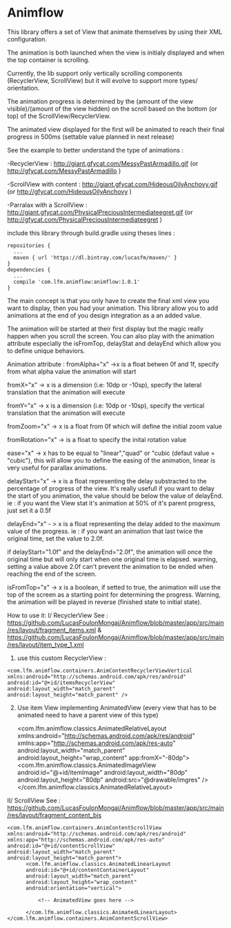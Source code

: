 # Animflow

This library offers a set of View that animate themselves by using their XML configuration.

The animation is both launched when the view is initialy displayed and when the top container is scrolling.

Currently, the lib support only vertically scrolling components (RecyclerView, ScrollView) but it will evolve to support more types/ orientation.

The animation progress is determined by the (amount of the view visible)/(amount of the view hidden) on the scroll based on the bottom (or top) of the ScrollView/RecyclerView.

The animated view displayed for the first will be animated to reach their final progress in 500ms (settable value planned in next release)

See the example to better understand the type of animations :

  -RecyclerView : http://giant.gfycat.com/MessyPastArmadillo.gif (or http://gfycat.com/MessyPastArmadillo )
  
  -ScrollView with content : http://giant.gfycat.com/HideousOilyAnchovy.gif (or http://gfycat.com/HideousOilyAnchovy )
  
  -Parralax with a ScrollView : http://giant.gfycat.com/PhysicalPreciousIntermediateegret.gif (or http://gfycat.com/PhysicalPreciousIntermediateegret )


include this library through build.gradle using theses lines :

    repositories {
      ...
      maven { url 'https://dl.bintray.com/lucasfm/maven/' }
    }
    dependencies {
      ...
      compile 'com.lfm.animflow:animflow:1.0.1'
    }

The main concept is that you only have to create the final xml view you want to display, then you had your animation. This library allow you to add animations at the end of you design integration as a an added value.

The animation will be started at their first display but the magic really happen when you scroll the screen. You can also play with the animation attribute especially the isFromTop, delayStat and delayEnd which allow you to define unique behaviors.

Animation attribute :
  fromAlpha="x" ->x is a float betwen 0f and 1f, specify from what alpha value the animation will start
  
  fromX="x" -> x is a dimension (i.e: 10dp or -10sp), specify the lateral translation that the animation will execute
  
  fromY="x" -> x is a dimension (i.e: 10dp or -10sp), specify the vertical translation that the animation will execute
  
  fromZoom="x" -> x is a float from 0f which will define the initial zoom value
  
  fromRotation="x" -> is a float to specify the inital rotation value
  
  ease="x" -> x has to be equal to "linear","quad" or "cubic (defaut value = "cubic"), this will allow you to define the easing of the animation, linear is very useful for parallax animations.
  
  delayStart="x" -> x is a float representing the delay substracted to the percentage of progress of the view. It's really usefull if you want to delay the start of you animation, the value should be below the value of delayEnd.
  ie : if you want the View stat it's animation at 50% of it's parent progress, just set it a 0.5f
  
  delayEnd="x" - > x is a float representing the delay added to the maximum value of the progress.
  ie : if you want an animation that last twice the original time, set the value to 2.0f.
  
  if delayStart="1.0f" and the delayEnd="2.0f", the animation will once the original time but will only start when one original time is elapsed.
  warning, setting a value above 2.0f can't prevent the animation to be ended when reaching the end of the screen.
  
  isFromTop="x" -> x is a boolean, if setted to true, the animation will use the top of the screen as a starting point for determining the progress. Warning, the animation will be played in reverse (finished state to initial state).
  

How to use it:
 I/ RecyclerView 
  See : https://github.com/LucasFoulonMongai/Animflow/blob/master/app/src/main/res/layout/fragment_items.xml & https://github.com/LucasFoulonMongai/Animflow/blob/master/app/src/main/res/layout/item_type_1.xml
 
  1) use this custom RecyclerView :

    <com.lfm.animflow.containers.AnimContentRecyclerViewVertical xmlns:android="http://schemas.android.com/apk/res/android"
    android:id="@+id/itemsRecyclerView"
    android:layout_width="match_parent"
    android:layout_height="match_parent" />

2) Use item View implementing AnimatedView (every view that has to be animated need to have a parent view of this type)

    <com.lfm.animflow.classics.AnimatedRelativeLayout xmlns:android="http://schemas.android.com/apk/res/android"
    xmlns:app="http://schemas.android.com/apk/res-auto"
    android:layout_width="match_parent"
    android:layout_height="wrap_content"
    app:fromX="-80dp">
        <com.lfm.animflow.classics.AnimatedImageView
            android:id="@+id/itemImage"
            android:layout_width="80dp"
            android:layout_height="80dp"
            android:src="@drawable/imgres" />
    </com.lfm.animflow.classics.AnimatedRelativeLayout>

II/ ScrollView
    See : https://github.com/LucasFoulonMongai/Animflow/blob/master/app/src/main/res/layout/fragment_content_bis

    <com.lfm.animflow.containers.AnimContentScrollView xmlns:android="http://schemas.android.com/apk/res/android"
    xmlns:app="http://schemas.android.com/apk/res-auto"
    android:id="@+id/contentScrollView"
    android:layout_width="match_parent"
    android:layout_height="match_parent">
          <com.lfm.animflow.classics.AnimatedLinearLayout
          android:id="@+id/contentContainerLayout"
          android:layout_width="match_parent"
          android:layout_height="wrap_content"
          android:orientation="vertical">
          
              <!-- AnimatedView goes here -->
              
          </com.lfm.animflow.classics.AnimatedLinearLayout>
    </com.lfm.animflow.containers.AnimContentScrollView>



